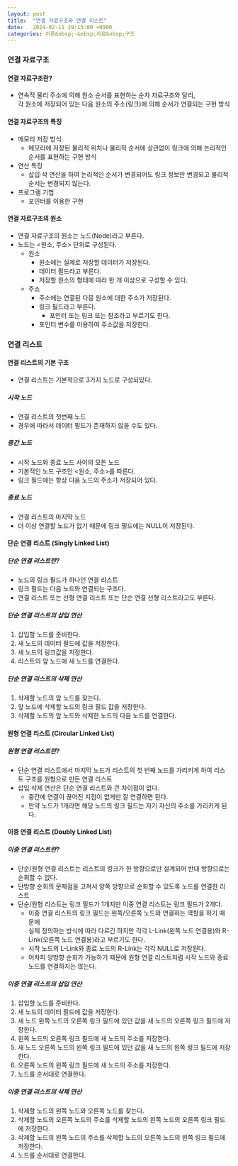 ```yaml
---
layout: post
title:  "연결 자료구조와 연결 리스트"
date:   2024-02-11 19:15:00 +0900
categories: 이론&nbsp;-&nbsp;자료&nbsp;구조
---
```


### 연결 자료구조

#### 연결 자료구조란?

- 연속적 물리 주소에 의해 원소 순서를 표현하는 순차 자료구조와 달리,  
각 원소에 저장되어 있는 다음 원소의 주소(링크)에 의해 순서가 연결되는 구현 방식

#### 연결 자료구조의 특징

- 메모리 저장 방식
    - 메모리에 저장된 물리적 위치나 물리적 순서에 상관없이 링크에 의해 논리적인 순서를 표현하는 구현 방식
- 연산 특징
    - 삽입·삭 연산을 하여 논리적인 순서가 변경되어도 링크 정보만 변경되고 물리적 순서는 변경되지 않는다.
- 프로그램 기법
    - 포인터를 이용한 구현

#### 연결 자료구조의 원소

- 연결 자료구조의 원소는 노드(Node)라고 부른다.
- 노드는 <원소, 주소> 단위로 구성된다.
    - 원소
        - 원소에는 실제로 저장할 데이터가 저장된다.
        - 데이터 필드라고 부른다.
        - 저장할 원소의 형태에 따라 한 개 이상으로 구성할 수 있다.
    - 주소
        - 주소에는 연결된 다믕 원소에 대한 주소가 저장된다.
        - 링크 필드라고 부른다.
            - 포인터 또는 링크 또는 참조라고 부르기도 한다.
        - 포인터 변수를 이용하여 주소값을 저장한다.

### 연결 리스트

#### 연결 리스트의 기본 구조

- 연결 리스트는 기본적으로 3가지 노드로 구성되있다.

##### 시작 노드

- 연결 리스트의 첫번째 노드
- 경우에 따라서 데이터 필드가 존재하지 않을 수도 있다.

##### 중간 노드

- 시작 노드와 종료 노드 사이의 모든 노드
- 기본적인 노드 구조인 <원소, 주소>를 따른다.
- 링크 필드에는 항상 다음 노드의 주소가 저장되어 있다.

##### 종료 노드

- 연결 리스트의 마지막 노드
- 더 이상 연결할 노드가 없기 때문에 링크 필드에는 NULL이 저장된다.

#### 단순 연결 리스트 (Singly Linked List)

##### 단순 연결 리스트란?

- 노드의 링크 필드가 하나인 연결 리스트
- 링크 필드는 다음 노드와 연결되는 구조다.
- 연결 리스트 또는 선형 연결 리스트 또는 단순 연결 선형 리스트라고도 부른다.

##### 단순 연결 리스트의 삽입 연산

1. 삽입할 노드를 준비한다.
2. 새 노드의 데이터 필드에 값을 저장한다.
3. 새 노드의 링크값을 지정한다.
4. 리스트의 앞 노드에 새 노드를 연결한다.

##### 단순 연결 리스트의 삭제 연산

1. 삭제할 노드의 앞 노드를 찾는다.
2. 앞 노드에 삭제할 노드의 링크 필드 값을 저장한다.
3. 삭제할 노드의 앞 노드와 삭제한 노드의 다음 노드를 연결한다.

#### 원형 연결 리스트 (Circular Linked List)

##### 원형 연결 리스트란?

- 단순 연결 리스트에서 마지막 노드가 리스트의 첫 번째 노드를 가리키게 하여 리스트 구조를 원형으로 만든 연결 리스트
- 삽입·삭제 연산은 단순 연결 리스트와 큰 차이점이 없다.
    - 중간에 연결이 끊어진 지점이 없게만 잘 연결하면 된다.
    - 만약 노드가 1개라면 해당 노드의 링크 필드는 자기 자신의 주소를 가리키게 된다.

#### 이중 연결 리스트 (Doubly Linked List)

##### 이중 연결 리스트란?

- 단순/원형 연결 리스트는 리스트의 링크가 한 방향으로만 설계되어 반대 방향으로는 순회할 수 없다.
- 단방향 순회의 문제점을 고쳐서 양쪽 방향으로 순회할 수 있도록 노드를 연결한 리스트
- 단순/원형 리스트는 링크 필드가 1개지만 이중 연결 리스트는 링크 필드가 2개다.
    - 이중 연결 리스트의 링크 필드는 왼쪽/오른쪽 노드와 연결하는 역할을 하기 때문에  
    실제 정의하는 방식에 따라 다르긴 하지만
    각각 L-Link(왼쪽 노드 연결용)와 R-Link(오른쪽 노드 연결용)라고 부르기도 한다.
    - 시작 노드의 L-Link와 종료 노드의 R-Link는 각각 NULL로 저장된다.
    - 어차피 양방향 순회가 가능하기 때문에 원형 연결 리스트처럼 시작 노드와 종료 노드를 연결하지는 않는다. 

##### 이중 연결 리스트의 삽입 연산

1. 삽입할 노드를 준비한다.
2. 새 노드의 데이터 필드에 값을 저장한다.
3. 새 노드 왼쪽 노드의 오른쪽 링크 필드에 있던 값을 새 노드의 오른쪽 링크 필드에 저장한다.
4. 왼쪽 노드의 오른쪽 링크 필드에 새 노드의 주소를 저장한다.
5. 새 노드 오른쪽 노드의 왼쪽 링크 필드에 있던 값을 새 노드의 왼쪽 링크 필드에 저장한다.
6. 오른쪽 노드의 왼쪽 링크 필드에 새 노드의 주소를 저장한다.
7. 노드를 순서대로 연결한다.

##### 이중 연결 리스트의 삭제 연산

1. 삭제할 노드의 왼쪽 노드와 오른쪽 노드를 찾는다.
2. 삭제할 노드의 오른쪽 노드의 주소를 삭제할 노드의 왼쪽 노드의 오른쪽 링크 필드에 저장한다.
3. 삭제할 노드의 왼쪽 노드의 주소를 삭제할 노드의 오른쪽 노드의 왼쪽 링크 필드에 저장한다.
4. 노드를 순서대로 연결한다.